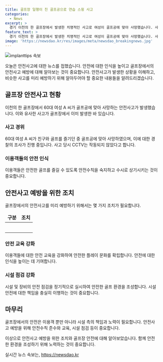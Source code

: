 ```yaml
---
title: 골프장 일행이 친 골프공으로 연습 스윙 사고
categories:
  - News
excerpt: >
  경기 이천의 한 골프장에서 발생한 치명적인 사고로 여성이 골프공에 맞아 사망했습니다. 사고 당시 세컨샷으로 친 공이 피해자를 직접적으로 맞았으며, 관련자들은 이를 연습 스윙으로 착각한 가능성을 조사 중입니다. CCTV가 없어 사고 경위를 파악하기 어려운 가운데, 경찰은 목격자와 골프장 관계자 등을 조사하고 있습니다. 골프장에서는 최근에도 카트 사고가 있었는데, 이용객과 골프장 측 간에는 조작 주장과 반박이 교착 중입니다. (사진=경기남부경찰청 제공)
feature_text: >
  경기 이천의 한 골프장에서 발생한 치명적인 사고로 여성이 골프공에 맞아 사망했습니다. 사고 당시 세컨샷으로 친 공이 피해자를 직접적으로 맞았으며, 관련자들은 이를 연습 스윙으로 착각한 가능성을 조사 중입니다. CCTV가 없어 사고 경위를 파악하기 어려운 가운데, 경찰은 목격자와 골프장 관계자 등을 조사하고 있습니다. 골프장에서는 최근에도 카트 사고가 있었는데, 이용객과 골프장 측 간에는 조작 주장과 반박이 교착 중입니다. (사진=경기남부경찰청 제공)
image: 'https://newsdao.kr/res/images/meta/newsdao_breakingnews.jpg'
---
```


<p><img src="https://newsdao.kr/res/images/meta/newsdao_breakingnews.jpg" alt="implanttips 속보" /></p>

<p>오늘은 안전사고에 대한 뉴스를 접했습니다. 안전에 대한 인식을 높이고 골프장에서의 안전사고 예방에 대해 알아보는 것이 중요합니다. 안전사고가 발생한 상황을 이해하고, 비슷한 사고를 미리 예방하기 위해 알아두어야 할 중요한 내용들을 알려드리겠습니다.</p>

<h2 data-ke-size="size26">골프장 안전사고 현황</h2>

<p data-ke-size="size16">이천의 한 골프장에서 60대 여성 A 씨가 골프공에 맞아 사망하는 안전사고가 발생했습니다. 이와 유사한 사고가 골프장에서 이미 발생한 바 있습니다.</p>

<h3>사고 경위</h3>

<p data-ke-size="size16">60대 여성 A 씨가 친구와 골프를 즐기던 중 골프공에 맞아 사망하였으며, 이에 대한 경찰의 조사가 진행 중입니다. 사고 당시 CCTV는 작동되지 않았다고 합니다.</p>

<h3>이용객들의 안전 인식</h3>

<p data-ke-size="size16">이용객들은 안전한 골프를 즐길 수 있도록 안전수칙을 숙지하고 수시로 상기시키는 것이 중요합니다.</p>

<h2 data-ke-size="size26">안전사고 예방을 위한 조치</h2>

<p data-ke-size="size16">골프장에서의 안전사고를 미리 예방하기 위해서는 몇 가지 조치가 필요합니다.</p>

<table>
    <thead>
        <tr>
            <td style="text-align: center; height: 17px;"><b>구분</b></td>
            <td style="text-align: center; height: 17px;"><b>조치</b></td>
        </tr>
    </thead>
    <tbody>
        <tr>
            <td style="text-align: center; height: 17px;"><!--사고--></td>
            <td style="text-align: center; height: 17px;"><!--조치--></td>
        </tr>
        <tr>
            <td style="text-align: center; height: 17px;"><!--사고--></td>
            <td style="text-align: center; height: 17px;"><!--조치--></td>
        </tr>
    </tbody>
</table>

<h3>안전 교육 강화</h3>

<p data-ke-size="size16">이용객들에 대한 안전 교육을 강화하여 안전한 플레이 문화를 확립합니다. 안전에 대한 인식을 높이는 데 기여합니다.</p>

<h3>시설 점검 강화</h3>

<p data-ke-size="size16">시설 및 장비의 안전 점검을 정기적으로 실시하여 안전한 골프 환경을 조성합니다. 시설 안전에 대한 책임을 충실히 이행하는 것이 중요합니다.</p>

<h2 data-ke-size="size26">마무리</h2>

<p data-ke-size="size16">골프장에서의 안전은 이용객 뿐만 아니라 시설 측의 책임과 노력이 필요합니다. 안전사고 예방을 위해 안전수칙 준수와 교육, 시설 점검 등이 중요합니다.</p>

<p>이상으로 안전사고 예방을 위한 조치와 골프장 안전에 대해 알아보았습니다. 함께 안전한 환경을 조성하기 위해 노력하는 것이 중요합니다.</p>
실시간 뉴스 속보는, <a href="https://newsdao.kr" rel="dofollow">https://newsdao.kr</a>


